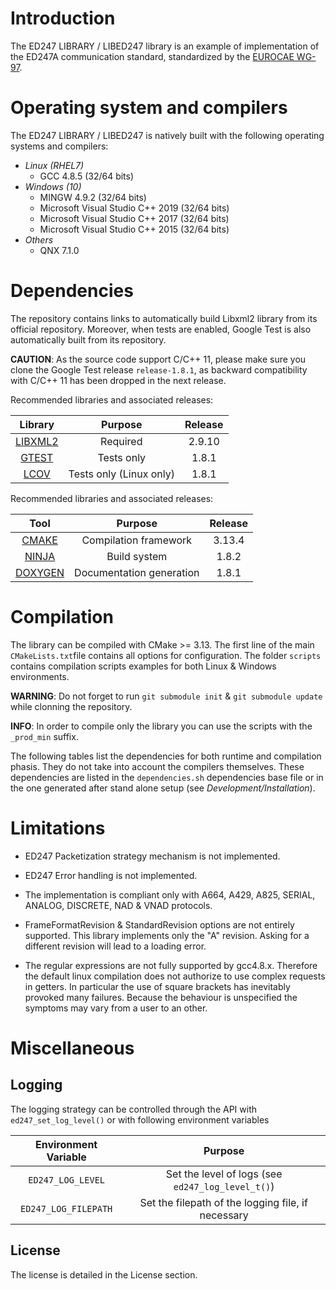 # Introduction

The ED247 LIBRARY / LIBED247 library is an example of implementation of the ED247A communication standard, standardized by the [EUROCAE WG-97][7].

# Operating system and compilers

The ED247 LIBRARY / LIBED247 is natively built with the following operating systems and compilers:

-   _Linux (RHEL7)_
    -   GCC 4.8.5 (32/64 bits)
-   _Windows (10)_
    -   MINGW 4.9.2 (32/64 bits)
    -   Microsoft Visual Studio C++ 2019 (32/64 bits)
    -   Microsoft Visual Studio C++ 2017 (32/64 bits)
    -   Microsoft Visual Studio C++ 2015 (32/64 bits)
-   _Others_
    -   QNX 7.1.0

# Dependencies

The repository contains links to automatically build Libxml2 library from its official repository. Moreover, when tests are enabled, Google Test is also automatically built from its repository.

**CAUTION**: As the source code support C/C++ 11, please make sure you clone the Google Test release `release-1.8.1`, as backward compatibility with C/C++ 11 has been dropped in the next release.

Recommended libraries and associated releases:

|   Library    |         Purpose         | Release |
| :----------: | :---------------------: | :-----: |
| [LIBXML2][1] |        Required         | 2.9.10  |
|  [GTEST][2]  |       Tests only        |  1.8.1  |
|  [LCOV][3]   | Tests only (Linux only) |  1.8.1  |

Recommended libraries and associated releases:

|     Tool     |         Purpose          | Release |
| :----------: | :----------------------: | :-----: |
|  [CMAKE][4]  |  Compilation framework   | 3.13.4  |
|  [NINJA][5]  |       Build system       |  1.8.2  |
| [DOXYGEN][6] | Documentation generation |  1.8.1  |

# Compilation

The library can be compiled with CMake >= 3.13. The first line of the main `CMakeLists.txt`file contains all options for configuration.
The folder `scripts` contains compilation scripts examples for both Linux & Windows environments.

**WARNING**: Do not forget to run `git submodule init` & `git submodule update` while clonning the repository.

**INFO**: In order to compile only the library you can use the scripts with the `_prod_min` suffix.

The following tables list the dependencies for both runtime and compilation phasis. They do not take into account the compilers themselves. These dependencies are listed in the `dependencies.sh` dependencies base file or in the one generated after stand alone setup (see _Development/Installation_).

# Limitations

-   ED247 Packetization strategy mechanism is not implemented.

-   ED247 Error handling is not implemented.

-   The implementation is compliant only with A664, A429, A825, SERIAL, ANALOG, DISCRETE, NAD & VNAD protocols.

-   FrameFormatRevision & StandardRevision options are not entirely supported. This library implements only the "A" revision. Asking for a different revision will lead to a loading error.

-   The regular expressions are not fully supported by gcc4.8.x. Therefore the default linux compilation does not authorize to use complex requests in getters. In particular the use of square brackets has inevitably provoked many failures. Because the behaviour is unspecified the symptoms may vary from a user to an other.

# Miscellaneous

## Logging

The logging strategy can be controlled through the API with `ed247_set_log_level()` or with following environment variables

| Environment Variable |                      Purpose                       |
| :------------------: | :------------------------------------------------: |
|  `ED247_LOG_LEVEL`   | Set the level of logs (see `ed247_log_level_t()`)  |
| `ED247_LOG_FILEPATH` | Set the filepath of the logging file, if necessary |

## License

The license is detailed in the License section.

[1]: https://github.com/GNOME/libxml2
[2]: https://github.com/google/googletest
[3]: https://github.com/linux-test-project/lcov
[4]: https://github.com/Kitware/CMake
[5]: https://github.com/ninja-build/ninja
[6]: https://github.com/doxygen/doxygen
[7]: https://www.eurocae.net/
